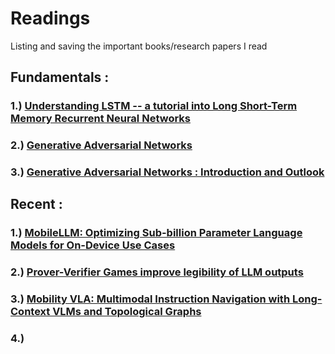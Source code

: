 # Readings
Listing and saving the important books/research papers I read


## Fundamentals : 

### 1.) [Understanding LSTM -- a tutorial into Long Short-Term Memory Recurrent Neural Networks](https://arxiv.org/abs/1909.09586#)

### 2.) [Generative Adversarial Networks](https://arxiv.org/abs/1406.2661)

### 3.) [Generative Adversarial Networks : Introduction and Outlook](https://www.researchgate.net/publication/319869547_Generative_Adversarial_Networks_Introduction_and_Outlook)

## Recent : 

### 1.) [MobileLLM: Optimizing Sub-billion Parameter Language Models for On-Device Use Cases](https://arxiv.org/pdf/2402.14905)

### 2.) [Prover-Verifier Games improve legibility of LLM outputs](https://arxiv.org/abs/2407.13692)

### 3.) [Mobility VLA: Multimodal Instruction Navigation with Long-Context VLMs and Topological Graphs](https://arxiv.org/abs/2407.07775v1)

### 4.) 
